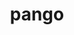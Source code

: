 ---
title: "pango"
layout: cache
categories: [package, develop]
meta: {"versions": ["1.52.2"], "compilers": ["gcc@=11.4.0"], "oss": ["ubuntu22.04"], "platforms": ["linux"], "targets": ["x86_64_v3"], "stacks": ["e4s", "root"], "num_specs": 10, "num_specs_by_stack": {"e4s": 10, "root": 10}}
spec_details: [{"hash": "vkqaghhzih2j64c3yqlkscbvvmf3deq3", "compiler": "gcc@=11.4.0", "versions": ["1.52.2"], "os": "ubuntu22.04", "platform": "linux", "target": "x86_64_v3", "variants": ["+X", "build_system=meson", "buildtype=release", "default_library=shared", "~strip"], "stacks": ["e4s", "root"], "size": "-", "tarball": "https://binaries.spack.io/develop/build_cache/linux-ubuntu22.04-x86_64_v3/gcc-11.4.0/pango-1.52.2/linux-ubuntu22.04-x86_64_v3-gcc-11.4.0-pango-1.52.2-vkqaghhzih2j64c3yqlkscbvvmf3deq3.spack"}, {"hash": "gxcyouagisn77lkigp77pl7qrdrmx7rv", "compiler": "gcc@=11.4.0", "versions": ["1.52.2"], "os": "ubuntu22.04", "platform": "linux", "target": "x86_64_v3", "variants": ["+X", "build_system=meson", "buildtype=release", "default_library=shared", "~strip"], "stacks": ["e4s", "root"], "size": "-", "tarball": "https://binaries.spack.io/develop/build_cache/linux-ubuntu22.04-x86_64_v3/gcc-11.4.0/pango-1.52.2/linux-ubuntu22.04-x86_64_v3-gcc-11.4.0-pango-1.52.2-gxcyouagisn77lkigp77pl7qrdrmx7rv.spack"}, {"hash": "2x36yblq6hdzn7usz7knzr7calnopxok", "compiler": "gcc@=11.4.0", "versions": ["1.52.2"], "os": "ubuntu22.04", "platform": "linux", "target": "x86_64_v3", "variants": ["+X", "build_system=meson", "buildtype=release", "default_library=shared", "~strip"], "stacks": ["e4s", "root"], "size": "-", "tarball": "https://binaries.spack.io/develop/build_cache/linux-ubuntu22.04-x86_64_v3/gcc-11.4.0/pango-1.52.2/linux-ubuntu22.04-x86_64_v3-gcc-11.4.0-pango-1.52.2-2x36yblq6hdzn7usz7knzr7calnopxok.spack"}, {"hash": "4if4h3poutlzauq7gl46jm5rpvftcdvd", "compiler": "gcc@=11.4.0", "versions": ["1.52.2"], "os": "ubuntu22.04", "platform": "linux", "target": "x86_64_v3", "variants": ["+X", "build_system=meson", "buildtype=release", "default_library=shared", "~strip"], "stacks": ["e4s", "root"], "size": "-", "tarball": "https://binaries.spack.io/develop/build_cache/linux-ubuntu22.04-x86_64_v3/gcc-11.4.0/pango-1.52.2/linux-ubuntu22.04-x86_64_v3-gcc-11.4.0-pango-1.52.2-4if4h3poutlzauq7gl46jm5rpvftcdvd.spack"}, {"hash": "bepy4djjg7k5ez6dhvtr2drmj34ty7p3", "compiler": "gcc@=11.4.0", "versions": ["1.52.2"], "os": "ubuntu22.04", "platform": "linux", "target": "x86_64_v3", "variants": ["+X", "build_system=meson", "buildtype=release", "default_library=shared", "~strip"], "stacks": ["e4s", "root"], "size": "-", "tarball": "https://binaries.spack.io/develop/build_cache/linux-ubuntu22.04-x86_64_v3/gcc-11.4.0/pango-1.52.2/linux-ubuntu22.04-x86_64_v3-gcc-11.4.0-pango-1.52.2-bepy4djjg7k5ez6dhvtr2drmj34ty7p3.spack"}, {"hash": "awifw2vniet6z6c5dk3ma55hyi7bas4x", "compiler": "gcc@=11.4.0", "versions": ["1.52.2"], "os": "ubuntu22.04", "platform": "linux", "target": "x86_64_v3", "variants": ["+X", "build_system=meson", "buildtype=release", "default_library=shared", "~strip"], "stacks": ["e4s", "root"], "size": "-", "tarball": "https://binaries.spack.io/develop/build_cache/linux-ubuntu22.04-x86_64_v3/gcc-11.4.0/pango-1.52.2/linux-ubuntu22.04-x86_64_v3-gcc-11.4.0-pango-1.52.2-awifw2vniet6z6c5dk3ma55hyi7bas4x.spack"}, {"hash": "jikot76ixsgcrsshy7raphk5s2ldicul", "compiler": "gcc@=11.4.0", "versions": ["1.52.2"], "os": "ubuntu22.04", "platform": "linux", "target": "x86_64_v3", "variants": ["+X", "build_system=meson", "buildtype=release", "default_library=shared", "~strip"], "stacks": ["e4s", "root"], "size": "-", "tarball": "https://binaries.spack.io/develop/build_cache/linux-ubuntu22.04-x86_64_v3/gcc-11.4.0/pango-1.52.2/linux-ubuntu22.04-x86_64_v3-gcc-11.4.0-pango-1.52.2-jikot76ixsgcrsshy7raphk5s2ldicul.spack"}, {"hash": "ldecw6yxgzd5xqg4rb3eh3x26i6xkatf", "compiler": "gcc@=11.4.0", "versions": ["1.52.2"], "os": "ubuntu22.04", "platform": "linux", "target": "x86_64_v3", "variants": ["+X", "build_system=meson", "buildtype=release", "default_library=shared", "~strip"], "stacks": ["e4s", "root"], "size": "-", "tarball": "https://binaries.spack.io/develop/build_cache/linux-ubuntu22.04-x86_64_v3/gcc-11.4.0/pango-1.52.2/linux-ubuntu22.04-x86_64_v3-gcc-11.4.0-pango-1.52.2-ldecw6yxgzd5xqg4rb3eh3x26i6xkatf.spack"}, {"hash": "2xdb4bsq7hssj4pmuqfue42djfn7glep", "compiler": "gcc@=11.4.0", "versions": ["1.52.2"], "os": "ubuntu22.04", "platform": "linux", "target": "x86_64_v3", "variants": ["+X", "build_system=meson", "buildtype=release", "default_library=shared", "~strip"], "stacks": ["e4s", "root"], "size": "-", "tarball": "https://binaries.spack.io/develop/build_cache/linux-ubuntu22.04-x86_64_v3/gcc-11.4.0/pango-1.52.2/linux-ubuntu22.04-x86_64_v3-gcc-11.4.0-pango-1.52.2-2xdb4bsq7hssj4pmuqfue42djfn7glep.spack"}, {"hash": "jimzqvfsqmgp3mkoevfttizg4fbmjo45", "compiler": "gcc@=11.4.0", "versions": ["1.52.2"], "os": "ubuntu22.04", "platform": "linux", "target": "x86_64_v3", "variants": ["+X", "build_system=meson", "buildtype=release", "default_library=shared", "~strip"], "stacks": ["e4s", "root"], "size": "-", "tarball": "https://binaries.spack.io/develop/build_cache/linux-ubuntu22.04-x86_64_v3/gcc-11.4.0/pango-1.52.2/linux-ubuntu22.04-x86_64_v3-gcc-11.4.0-pango-1.52.2-jimzqvfsqmgp3mkoevfttizg4fbmjo45.spack"}]
---